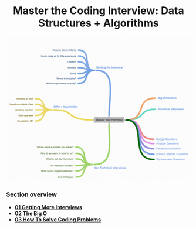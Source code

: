 <h1 align="center">Master the Coding Interview: Data Structures + Algorithms</h1>

![Img_01](https://github.com/tsokac2/-_-_Data_Structures_Algorithms/blob/main/src/01.png)

### Section overview
* **[01 Getting More Interviews](https://github.com/tsokac2/-_-_Data_Structures_Algorithms/blob/main/%2301_Getting_More_Interviews.MD)**
* **[02 The Big O](https://github.com/tsokac2/-_-_Data_Structures_Algorithms/blob/main/%2302_The_Big_O.MD)**
* **[03 How To Solve Coding Problems](https://github.com/tsokac2/-_-_Data_Structures_Algorithms/blob/main/%2303_How_To_Solve_Coding_Problems.MD)**



